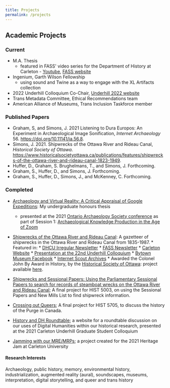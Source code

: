 ```yaml
---
title: Projects
permalink: /projects
---
```

## Academic Projects
### Current
* M.A. Thesis
    * featured in FASS' video series for the Department of History at Carleton - [Youtube](https://www.youtube.com/watch?v=Q38B5xnJ4zA), [FASS website](http://fass-carletonuniversity.createsend.com/t/ViewEmailArchive/j/BDCFA0939BCC7C982540EF23F30FEDED/C67FD2F38AC4859C/)
* Ingenium, Garth Wilson Fellowship
    * using sound and Twine as a way to engage with the XL Artifacts collection 
* 2022 Underhill Colloquium Co-Chair, [Underhill 2022 website](https://sites.google.com/view/underhillcolloquium)
* Trans Metadata Committee, Ethical Recommendations team
* American Alliance of Museums, Trans Inclusion Taskforce member

### Published Papers
* Graham, S, and Simons, J. 2021 Listening to Dura Europos: An Experiment in Archaeological Image Sonification, _Internet Archaeology_ 56. https://doi.org/10.11141/ia.56.8.
* Simons, J. 2021. Shipwrecks of the Ottawa River and Rideau Canal, _Historical Society of Ottawa_. https://www.historicalsocietyottawa.ca/publications/features/shipwrecks-of-the-ottawa-river-and-rideau-canal-1823-1949.
* Huffer, D., Graham, S. Brughelmans, T., and Simons, J. Forthcoming.
* Graham, S., Huffer, D., and Simons, J. Forthcoming.
* Graham, S., Huffer, D., Simons, J., and McKenney, C. Forthcoming.

### Completed
* [Archaeology and Virtual Reality: A Critical Appraisal of Google Expeditions](https://www.researchgate.net/publication/342409056_Archaeology_and_Virtual_Reality_A_Critical_Appraisal_of_Google_Expeditions): My undergraduate honours thesis
     * presented at the 2021 [Ontario Archaeology Society conference](https://www.ontarioarchaeology.org/resources/Pictures/OAS%202021/programme2021-final.pdf) as part of Session 1: [Archaeological Knowledge Production in the Age of Zoom](https://www.ontarioarchaeology.org/2021-Age-of-Zoom)

* [Shipwrecks of the Ottawa River and Rideau Canal](https://padlet.com/jaime6simons/fnkkvgdz99pr7l1e): A gazetteer of shipwrecks in the Ottawa River and Rideau Canal from 1835-1987.
      * Featured in:
            * [DHCU Irregular Newsletter](https://buttondown.email/dhcu/archive/bf70a82c-15d8-41ae-9cd4-e3d3e77496f8)
            * [FASS Newsletter](http://fass-carletonuniversity.createsend.com/t/ViewEmailArchive/j/D025A8F78EF366482540EF23F30FEDED/C67FD2F38AC4859C/)
            * [Carleton Website](https://carleton.ca/history/2021/four-history-ma-students-nominated-for-the-dh-awards/)
            * [Presentation at the 22nd Underhill Colloquium](https://sites.google.com/view/historydhroundtable)
            * [Bytown Museum Facebook](https://www.facebook.com/bytown/posts/10164977456550346)
            * [Internet Scout Archives](https://scout.wisc.edu/archives/r94515/shipwrecks_of_the_ottawa_river_and_rideau_canal)
      * Awarded the Colonel John By Award in History, by the [Historical Society of Ottawa](https://www.historicalsocietyottawa.ca/activities/sponsorship-and-awards): project available [here](https://www.historicalsocietyottawa.ca/publications/features/shipwrecks-of-the-ottawa-river-and-rideau-canal-1823-1949).
            
* [Shipwrecks and Sessional Papers: Using the Parliamentary Sessional Papers to search for records of steamboat wrecks on the Ottawa River and Rideau Canal](https://arcg.is/01y5Te); A final project for HIST 5003, on using the Sessional Papers and New Mills List to find shipwreck information.

* [Crossing out Queers](https://sites.google.com/view/crossingoutqueers/home); A final project for HIST 5705, to discuss the history of the Purge in Canada.

* [History and DH Roundtable](https://sites.google.com/view/historydhroundtable/home); a website for a roundtable discussion on our uses of Digital Humanities within our historical research, presented at the 2021 Carleton Underhill Graduate Student Colloquium

* [Jamming with our MRE/MRPs](https://sites.google.com/view/jamming-with-mres/home); a project created for the 2021 Heritage Jam at Carleton University



#### Research Interests
Archaeology, public history, memory, environmental history, industrialization, augmented reality (aural), soundscapes, museums, interpretation, digital storytelling, and queer and trans history
